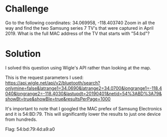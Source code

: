 # Challenge

Go to the following coordinates: 34.069958, -118.403740
Zoom in all the way and find the two Samsung series 7 TV's that were captured in April 2019. What is the full MAC address of the TV that starts with "54:bd"?

# Solution

I solved this question using Wigle's API rather than looking at the map.

This is the request parameters I used: https://api.wigle.net/api/v2/bluetooth/search?onlymine=false&latrange1=34.0690&latrange2=34.0700&longrange1=-118.4040&longrange2=-118.4030&lastupdt=20190401&netid=54%3ABD%3A79&showBt=true&showBle=true&resultsPerPage=1000

It's important to note that I googled the MAC prefex of Samsung Electronics and it is 54:BD:79. This will significantly lower the results to just one device from hundreds.

Flag: 54:bd:79:4d:a9:a0
